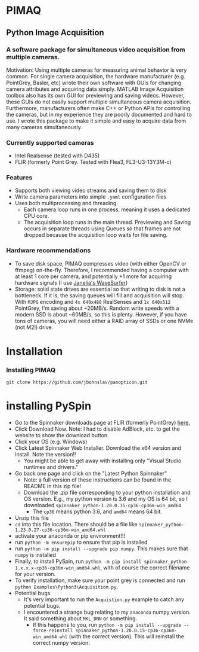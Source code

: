 # PIMAQ
## Python Image Acquisition 
### A software package for simultaneous video acquisition from multiple cameras. 
Motivation: Using multiple cameras for measuring animal behavior is very common. For single camera acquisition, the hardware manufacturer (e.g. PointGrey, Basler, etc) wrote their own software with GUIs for changing camera attributes and acquiring data simply. MATLAB Image Acquisition toolbox also has its own GUI for previewing and saving videos. However, these GUIs do not easily support multiple simultaneous camera acquisition. Furthermore, manufacturers often make C++ or Python APIs for controlling the cameras, but in my experience they are poorly documented and hard to use. I wrote this package to make it simple and easy to acquire data from many cameras simultaneously.

### Currently supported cameras
* Intel Realsense (tested with D435)
* FLIR (formerly Point Grey. Tested with Flea3, FL3-U3-13Y3M-c)

### Features
* Supports both viewing video streams and saving them to disk
* Write camera parameters into simple `.yaml` configuration files
* Uses both multiprocessing and threading. 
  * Each camera loop runs in one process, meaning it uses a dedicated CPU core. 
  * The acquisition loop runs in the main thread. Previewing and Saving occurs in separate threads using Queues so that frames are not dropped because the acquisition loop waits for file saving.

### Hardware recommendations
* To save disk space, PIMAQ compresses video (with either OpenCV or ffmpeg) on-the-fly. Therefore, I recommended having a computer with at least 1 core per camera, and potentially +1 more for acquiring hardware signals (I use [Janelia's WaveSurfer](https://wavesurfer.janelia.org/))
* Storage: solid state drives are essential so that writing to disk is not a bottleneck. If it is, the saving queues will fill and acquisition will stop. With `MJPG` encoding and `4x 640x480` RealSenses and `1x 640x512` PointGrey, I'm saving about ~20MB/s. Random write speeds with a modern SSD is about ~60MB/s, so this is plenty. However, if you have tons of cameras, you will need either a RAID array of SSDs or one NVMe (not M2!) drive.

# Installation
### Installing PIMAQ
``` 
git clone https://github.com/jbohnslav/panopticon.git
```
# installing PySpin
* Go to the Spinnaker downloads page at FLIR (formerly PointGrey) [here.](https://www.flir.com/products/spinnaker-sdk/)
* Click Download Now. Note: I had to disable AdBlock, etc. to get the website to show the download button.
* Click your OS (e.g. Windows)
* Click Latest Spinnaker Web Installer. Download the x64 version and install. Note the version!!
  * You might be able to get away with installing only "Visual Studio runtimes and drivers."
* Go back one page and click on the "Latest Python Spinnaker"
  * Note: a full version of these instructions can be found in the README in this zip file!
  * Download the .zip file corresponding to your python installation and OS version. E.g., my python version is 3.6 and my OS is 64 bit, so I downloaded `spinnaker_python-1.20.0.15-cp36-cp36m-win_amd64`
    * The `cp36` means python 3.6, and `amd64` means 64 bit.
* Unzip this file
* `cd` into this file location. There should be a file like `spinnaker_python-1.23.0.27-cp36-cp36m-win_amd64.whl`
* activate your anaconda or pip environment!!!
* run `python -m ensurepip` to ensure that pip is installed
* run `python -m pip install --upgrade pip numpy`. This makes sure that `numpy` is installed
* Finally, to install PySpin, run `python -m pip install spinnaker_python-1.x.x.x-cp36-cp36m-win_amd64.whl`, with of course the correct filename for your version.
* To verify installation, make sure your point grey is connected and run `python Examples\Python3\Acquisition.py`.
* Potential bugs
  * It's very important to run the `Acquistion.py` example to catch any potential bugs.
  * I encountered a strange bug relating to my `anaconda` numpy version. It said something about `MKL_DNN` or something.
    * If this happens to you, run `python -m pip install --upgrade --force-reinstall spinnaker_python-1.20.0.15-cp36-cp36m-win_amd64.whl` (with the correct version). This will reinstall the correct numpy version.
